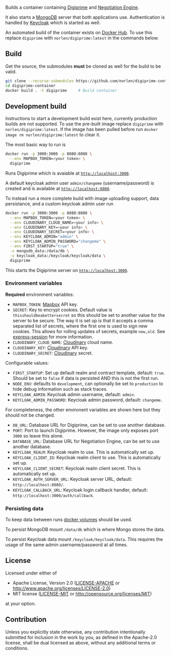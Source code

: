 Builds a container containing [Digiprime](https://github.com/norlen/Digiprime)
and [Negotiation Engine](https://github.com/norlen/NegotiationEngine).

It also starts a [MongoDB](https://www.mongodb.com/) server that both
applications use. Authentication is handled by
[Keycloak](https://www.keycloak.org/) which is started as well.

An automated build of the container exists on
[Docker Hub](https://hub.docker.com/r/norlen/digiprime). To use this replace
`digiprime` with `norlen/digiprime:latest` in the commands below.

## Build

Get the source, the submodules **must** be cloned as well for the build to be
valid.

```bash
git clone --recurse-submodules https://github.com/norlen/digiprime-container
cd digiprime-container
docker build . -t digiprime     # Build container
```

## Development build

Instructions to start a development build exist here, currently production
builds are not supported. To use the pre-built image replace `digiprime` with
`norlen/digiprime:latest`. If the image has been pulled before run
`docker image rm norlen/digiprime:latest` to clear it.

The most basic way to run is

```bash
docker run -p 3000:3000 -p 8080:8080 \
  --env MAPBOX_TOKEN=<your token> \
  digiprime
```

Runs Digiprime which is avaiable at [`http://localhost:3000`](http://localhost:3000).

A default keycloak admin user `admin/changeme` (username/password) is created
and is available at [`http://localhost:8080`](http://localhost:8080).

To instead run a more complete build with image uploading support, data
persistance, and a custom keycloak admin user run

```bash
docker run -p 3000:3000 -p 8080:8080 \
  --env MAPBOX_TOKEN=<your token> \
  --env CLOUDINARY_CLOUD_NAME=<your info> \
  --env CLOUDINARY_KEY=<your info> \
  --env CLOUDINARY_SECRET=<your info> \
  --env KEYCLOAK_ADMIN="admin" \
  --env KEYCLOAK_ADMIN_PASSWORD="changeme" \
  --env FIRST_STARTUP="true" \
  -v mongodb_data:/data/db \
  -v keycloak_data:/keycloak/keycloak/data \
  digiprime
```

This starts the Digiprime server on [`http://localhost:3000`](http://localhost:3000).

### Environment variables

**Required** environment variables:

- `MAPBOX_TOKEN`: [Mapbox](https://www.mapbox.com/) API key.
- `SECRET`: Key to encrypt cookies. Default value is `thisshouldbeabettersecret` so this should be set to another value for the server to be secure. The way it is set up is that it accepts a comma separated list of secrets, where the first one is used to sign new cookies. This allows for rolling updates of secrets, example `new,old`. See [express-session](https://www.npmjs.com/package/express-session) for more information.
- `CLOUDINARY_CLOUD_NAME`: [Cloudinary](https://cloudinary.com/) cloud name.
- `CLOUDINARY_KEY`: [Cloudinary](https://cloudinary.com/) API key.
- `CLOUDINARY_SECRET`: [Cloudinary](https://cloudinary.com/) secret.

Configurable values:

- `FIRST_STARTUP`: Set up default realm and contract template, default: `true`. Should be set to `false` if data is persisted AND this is not the first run.
- `NODE_ENV`: defaults to `development`, can optionally be set to `production` to hide debug information such as stack traces.
- `KEYCLOAK_ADMIN`: Keycloak admin username, default: `admin`.
- `KEYCLOAK_ADMIN_PASSWORD`: Keycloak admin password, default: `changeme`.

For completeness, the other environent variables are shown here but they should
not be changed.

- `DB_URL`: Database URL for Digiprime, can be set to use another database.
- `PORT`: Port to launch Digiprime. However, the image only exposes port `3000` so leave this alone.
- `DATABASE_URL`: Database URL for Negotiation Engine, can be set to use another database.
- `KEYCLOAK_REALM`: Keycloak realm to use. This is automatically set up.
- `KEYCLOAK_CLIENT_ID`: Keycloak realm client to use. This is automatically set up.
- `KEYCLOAK_CLIENT_SECRET`: Keycloak realm client secret. This is automatically set up.
- `KEYCLOAK_AUTH_SERVER_URL`: Keycloak server URL, default: `http://localhost:8080/`.
- `KEYCLOAK_CALLBACK_URL`: Keycloak login callback handler, default: `http://localhost:3000/auth/callback`.

### Persisting data

To keep data between runs [docker volumes](https://docs.docker.com/storage/volumes/) should be used.

To persist MongoDB mount `/data/db` which is where Mongo stores the data.

To persist Keycloak data mount `/keycloak/keycloak/data`. This requires the usage of the same admin username/password at all times.

## License

Licensed under either of

 * Apache License, Version 2.0
   ([LICENSE-APACHE](LICENSE-APACHE) or http://www.apache.org/licenses/LICENSE-2.0)
 * MIT license
   ([LICENSE-MIT](LICENSE-MIT) or http://opensource.org/licenses/MIT)

at your option.

## Contribution

Unless you explicitly state otherwise, any contribution intentionally submitted
for inclusion in the work by you, as defined in the Apache-2.0 license, shall be
dual licensed as above, without any additional terms or conditions.
